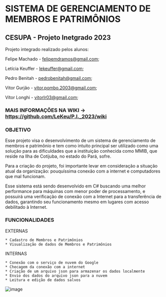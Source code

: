 # SISTEMA DE GERENCIAMENTO DE MEMBROS E PATRIMÔNIOS
## CESUPA - Projeto Inetgrado 2023

Projeto integrado realizado pelos alunos: 

Felipe Machado - felipemdramos@gmail.com;

Letícia Keuffer - lekeuffer@gmail.com;

Pedro Benitah - pedrobenitah@gmail.com;

Vitor Gurjão - vitor.pombo.2003@gmail.com;

Vítor Longhi - vitorlr03@gmail.com;

### MAIS INFORMAÇÕES NA WIKI -> https://github.com/LeKeu/P.I._2023/wiki 

### OBJETIVO

Esse projeto visa o desenvolvimento de um sistema de gerenciamento de membros e patrimônio e tem como intuito principal ser utilizado como uma solução para as dificuldades que a instituição conhecida como MMIB, que reside na Ilha de Cotijuba, no estado do Pará, sofre.

Para a criação do projeto, foi importante levar em consideração a situação atual da organização: pouquíssima conexão com a internet e computadores que mal funcionam.

Esse sistema está sendo desenvolvido em C# buscando uma melhor performance para máquinas com menor poder de processamento, e possuirá uma verificação de conexão
com a Internet para a transferência de dados, garantindo seu funcionamento mesmo em lugares com acesso debilitado à Internet.

### FUNCIONALIDADES
EXTERNAS
```
* Cadastro de Membros e Patrimônios
* Visualização de dados de Membros e Patrimônios
```
INTERNAS
```
* Conexão com o serviço de nuvem do Google
* Checagem da conexão com a internet
* Criação de um arquivo json para armazenar os dados localmente
* Envio dos dados do arquivo json para a nuvem
* Leitura e edição de dados salvos 
```

![image](https://user-images.githubusercontent.com/101370021/232625750-d0f194fc-970b-413f-aa00-386f49303d02.png)

